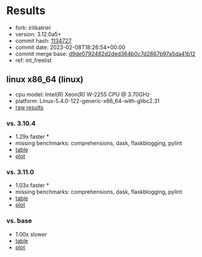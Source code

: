 # Results

- fork: iritkatriel
- version: 3.12.0a5+
- commit hash: [1134727](https://github.com/iritkatriel/cpython/commit/1134727)
- commit date: 2023-02-08T18:26:54+00:00
- commit merge base: [d9de0792482d2ded364b0c7d2867b97a5da41b12](https://github.com/iritkatriel/cpython/commit/d9de0792482d2ded364b0c7d2867b97a5da41b12)
- ref: int_freelist

## linux x86_64 (linux)

- cpu model: Intel(R) Xeon(R) W-2255 CPU @ 3.70GHz
- platform: Linux-5.4.0-122-generic-x86_64-with-glibc2.31
- [raw results](bm-20230208-linux-x86_64-iritkatriel-int_freelist-3.12.0a5%2B-1134727.json)

### vs. 3.10.4

- 1.29x faster \*
- missing benchmarks: comprehensions, dask, flaskblogging, pylint
- [table](bm-20230208-linux-x86_64-iritkatriel-int_freelist-3.12.0a5%2B-1134727-vs-3.10.4.md)
- [plot](bm-20230208-linux-x86_64-iritkatriel-int_freelist-3.12.0a5%2B-1134727-vs-3.10.4.png)

### vs. 3.11.0

- 1.03x faster \*
- missing benchmarks: comprehensions, dask, flaskblogging, pylint
- [table](bm-20230208-linux-x86_64-iritkatriel-int_freelist-3.12.0a5%2B-1134727-vs-3.11.0.md)
- [plot](bm-20230208-linux-x86_64-iritkatriel-int_freelist-3.12.0a5%2B-1134727-vs-3.11.0.png)

### vs. base

- 1.00x slower
- [table](bm-20230208-linux-x86_64-iritkatriel-int_freelist-3.12.0a5%2B-1134727-vs-base.md)
- [plot](bm-20230208-linux-x86_64-iritkatriel-int_freelist-3.12.0a5%2B-1134727-vs-base.png)

